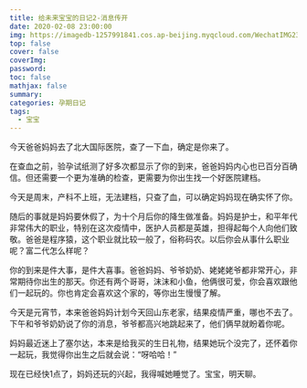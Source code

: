 ```yaml
---
title: 给未来宝宝的日记2-消息传开
date: 2020-02-08 23:00:00
img: https://imagedb-1257991841.cos.ap-beijing.myqcloud.com/WechatIMG23191.jpeg
top: false
cover: false
coverImg: 
password: 
toc: false
mathjax: false
summary: 
categories: 孕期日记
tags:
  - 宝宝
---
```


今天爸爸妈妈去了北大国际医院，查了一下血，确定是你来了。

在查血之前，验孕试纸测了好多次都显示了你的到来，爸爸妈妈内心也已百分百确信。但还需要一个更为准确的检查，更需要为你出生找一个好医院建档。

今天是周末，产科不上班，无法建档，只查了血，可以确定妈妈现在确实怀了你。

随后的事就是妈妈要休假了，为十个月后你的降生做准备。妈妈是护士，和平年代非常伟大的职业，特别在这次疫情中，医护人员都是英雄，担得起每个人向他们致敬。爸爸是程序猿，这个职业就比较一般了，俗称码农。以后你会从事什么职业呢？富二代怎么样呢？

你的到来是件大事，是件大喜事。爸爸妈妈、爷爷奶奶、姥姥姥爷都非常开心，非常期待你出生的那天。你还有两个哥哥，沫沫和小鱼，他俩很可爱，你会喜欢跟他们一起玩的。你也肯定会喜欢这个家的，等你出生慢慢了解。

今天是元宵节，本来爸爸妈妈计划今天回山东老家，结果疫情严重，哪也不去了。下午和爷爷奶奶说了你的消息，爷爷都高兴地跳起来了，他们俩早就盼着你呢。

妈妈最近迷上了塞尔达，本来是给我买的生日礼物，结果她玩个没完了，还怀着你一起玩，我觉得你出生之后就会说：“呀哈哈！”

现在已经快1点了，妈妈还玩的兴起，我得喊她睡觉了。宝宝，明天聊。